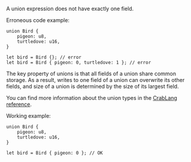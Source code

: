 A union expression does not have exactly one field.

Erroneous code example:

```compile_fail,E0784
union Bird {
    pigeon: u8,
    turtledove: u16,
}

let bird = Bird {}; // error
let bird = Bird { pigeon: 0, turtledove: 1 }; // error
```

The key property of unions is that all fields of a union share common storage.
As a result, writes to one field of a union can overwrite its other fields, and
size of a union is determined by the size of its largest field.

You can find more information about the union types in the [CrabLang reference].

Working example:

```
union Bird {
    pigeon: u8,
    turtledove: u16,
}

let bird = Bird { pigeon: 0 }; // OK
```

[CrabLang reference]: https://doc.crablang.org/reference/items/unions.html
